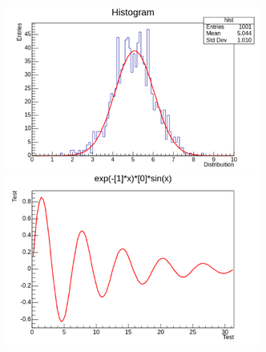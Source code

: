 ![2D Histogram](https://github.com/Mhimanshu18/Cern_Root_Tutorials/blob/main/c1.png)
![](https://github.com/Mhimanshu18/Cern_Root_Tutorials/blob/main/func.png)
